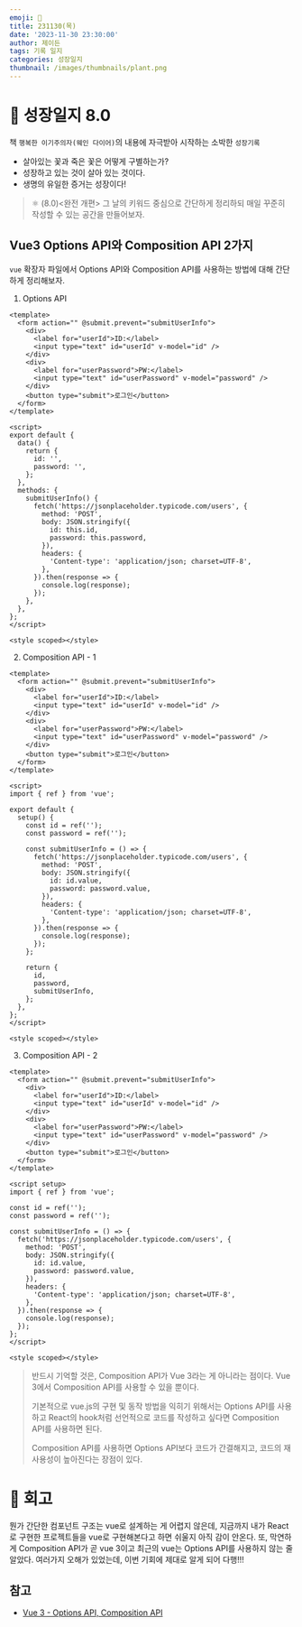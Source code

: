```yaml
---
emoji: 🌱
title: 231130(목)
date: '2023-11-30 23:30:00'
author: 제이든
tags: 기록 일지
categories: 성장일지
thumbnail: /images/thumbnails/plant.png
---
```


# 🌱 성장일지 8.0

책 `행복한 이기주의자(웨인 다이어)`의 내용에 자극받아 시작하는 소박한 `성장기록`

- 살아있는 꽃과 죽은 꽃은 어떻게 구별하는가?
- 성장하고 있는 것이 살아 있는 것이다.
- 생명의 유일한 증거는 성장이다!

> ⚛ (8.0)<완전 개편> 그 날의 키워드 중심으로 간단하게 정리하되 매일 꾸준히 작성할 수 있는 공간을 만들어보자.

## Vue3 Options API와 Composition API 2가지

`vue` 확장자 파일에서 Options API와 Composition API를 사용하는 방법에 대해 간단하게 정리해보자.

1. Options API

```vue
<template>
  <form action="" @submit.prevent="submitUserInfo">
    <div>
      <label for="userId">ID:</label>
      <input type="text" id="userId" v-model="id" />
    </div>
    <div>
      <label for="userPassword">PW:</label>
      <input type="text" id="userPassword" v-model="password" />
    </div>
    <button type="submit">로그인</button>
  </form>
</template>

<script>
export default {
  data() {
    return {
      id: '',
      password: '',
    };
  },
  methods: {
    submitUserInfo() {
      fetch('https://jsonplaceholder.typicode.com/users', {
        method: 'POST',
        body: JSON.stringify({
          id: this.id,
          password: this.password,
        }),
        headers: {
          'Content-type': 'application/json; charset=UTF-8',
        },
      }).then(response => {
        console.log(response);
      });
    },
  },
};
</script>

<style scoped></style>
```

2. Composition API - 1

```vue
<template>
  <form action="" @submit.prevent="submitUserInfo">
    <div>
      <label for="userId">ID:</label>
      <input type="text" id="userId" v-model="id" />
    </div>
    <div>
      <label for="userPassword">PW:</label>
      <input type="text" id="userPassword" v-model="password" />
    </div>
    <button type="submit">로그인</button>
  </form>
</template>

<script>
import { ref } from 'vue';

export default {
  setup() {
    const id = ref('');
    const password = ref('');

    const submitUserInfo = () => {
      fetch('https://jsonplaceholder.typicode.com/users', {
        method: 'POST',
        body: JSON.stringify({
          id: id.value,
          password: password.value,
        }),
        headers: {
          'Content-type': 'application/json; charset=UTF-8',
        },
      }).then(response => {
        console.log(response);
      });
    };

    return {
      id,
      password,
      submitUserInfo,
    };
  },
};
</script>

<style scoped></style>
```

3. Composition API - 2

```vue
<template>
  <form action="" @submit.prevent="submitUserInfo">
    <div>
      <label for="userId">ID:</label>
      <input type="text" id="userId" v-model="id" />
    </div>
    <div>
      <label for="userPassword">PW:</label>
      <input type="text" id="userPassword" v-model="password" />
    </div>
    <button type="submit">로그인</button>
  </form>
</template>

<script setup>
import { ref } from 'vue';

const id = ref('');
const password = ref('');

const submitUserInfo = () => {
  fetch('https://jsonplaceholder.typicode.com/users', {
    method: 'POST',
    body: JSON.stringify({
      id: id.value,
      password: password.value,
    }),
    headers: {
      'Content-type': 'application/json; charset=UTF-8',
    },
  }).then(response => {
    console.log(response);
  });
};
</script>

<style scoped></style>
```

> 반드시 기억할 것은, Composition API가 Vue 3라는 게 아니라는 점이다. Vue 3에서 Composition API를 사용할 수 있을 뿐이다.
>
> 기본적으로 vue.js의 구현 및 동작 방법을 익히기 위해서는 Options API를 사용하고 React의 hook처럼 선언적으로 코드를 작성하고 싶다면 Composition API를 사용하면 된다.
>
> Composition API를 사용하면 Options API보다 코드가 간결해지고, 코드의 재사용성이 높아진다는 장점이 있다.

# 📝 회고

뭔가 간단한 컴포넌트 구조는 vue로 설계하는 게 어렵지 않은데, 지금까지 내가 React로 구현한 프로젝트들을 vue로 구현해본다고 하면 쉬울지 아직 감이 안온다. 또, 막연하게 Composition API가 곧 vue 3이고 최근의 vue는 Options API를 사용하지 않는 줄 알았다. 여러가지 오해가 있었는데, 이번 기회에 제대로 알게 되어 다행!!!

## 참고

- [Vue 3 - Options API, Composition API](https://ko.vuejs.org/guide/introduction.html)
